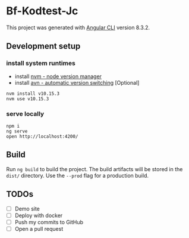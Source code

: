 # Bf-Kodtest-Jc

This project was generated with [Angular CLI](https://github.com/angular/angular-cli) version 8.3.2.

## Development setup

### install system runtimes

* install [nvm - node version manager](https://github.com/nvm-sh/nvm)
* install [avn - automatic version switching](https://github.com/wbyoung/avn) [Optional]

```
nvm install v10.15.3
nvm use v10.15.3
```

### serve locally
```
npm i
ng serve
open http://localhost:4200/
```

## Build

Run `ng build` to build the project. The build artifacts will be stored in the `dist/` directory. Use the `--prod` flag for a production build.

## TODOs

- [ ] Demo site
- [ ] Deploy with docker
- [ ] Push my commits to GitHub
- [ ] Open a pull request
